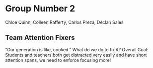 # Group Number 2
Chloe Quinn, Colleen Rafferty, Carlos Preza, Declan Sales

## Team Attention Fixers
“Our generation is like, cooked.”
What do we do to fix it?
Overall Goal: Students and teachers both get distracted very easily and have short attention spans, we need to enforce focusing more!
